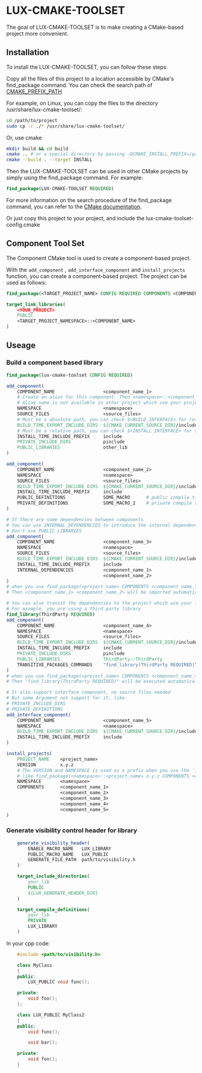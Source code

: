 # LUX-CMAKE-TOOLSET

The goal of LUX-CMAKE-TOOLSET is to make creating a CMake-based project more convenient.

## Installation
To install the LUX-CMAKE-TOOLSET, you can follow these steps:

Copy all the files of this project to a location accessible by CMake's find_package command. You can check the
search path of [CMAKE_PREFIX_PATH](https://cmake.org/cmake/help/latest/variable/CMAKE_PREFIX_PATH.html)

For example, on Linux, you can copy the files to the directory /usr/share/lux-cmake-toolset/:

``` bash
cd /path/to/project
sudo cp -r ./* /usr/share/lux-cmake-toolset/
```

Or, use cmake
``` bash
mkdir build && cd build
cmake .. # or a special directory by passing -DCMAKE_INSTALL_PREFIX=/path/to/xxx
cmake --build . --target INSTALL
```

Then the LUX-CMAKE-TOOLSET can be used in other CMake projects by simply using the find_package command. For example:

``` cmake
find_package(LUX-CMAKE-TOOLSET REQUIRED)
```

For more information on the search procedure of the find_package command, you can refer to the 
[CMake documentation](https://cmake.org/cmake/help/latest/command/find_package.html#config-mode-search-procedure).

Or just copy this project to your project, and include the lux-cmake-toolset-config.cmake

## Component Tool Set
The Component CMake tool is used to create a component-based project.

With the `add_component` , `add_interface_component` and `install_projects` function, you can create a component-based project. 
The project can be used as follows:
``` cmake
find_package(<TARGET_PROJECT_NAME> CONFIG REQUIRED COMPONENTS <COMPONENT_NAME>)

target_link_libraries(
    <YOUR_PROJECT>
    PUBLIC
    <TARGET_PROJECT_NAMESPACE>::<COMPONENT_NAME>
)
```

## Useage
### Build a component based library

``` cmake
find_package(lux-cmake-toolset CONFIG REQUIRED)

add_component(
    COMPONENT_NAME                  <component_name_1>
    # Create an alias for this component. Then <namespace>::<component_name_1> can be used in your project
    # Alias name is not available in other project which use your project
    NAMESPACE                       <namespace>
    SOURCE_FILES                    <source_files>
    # Must be a absolute path, you can check $<BUILD_INTERFACE> for reson
    BUILD_TIME_EXPORT_INCLUDE_DIRS  ${CMAKE_CURRENT_SOURCE_DIR}/include
    # Must be a relative path, you can check $<INSTALL_INTERFACE> for reson, PS: relative to your install path
    INSTALL_TIME_INCLUDE_PREFIX     include
    PRIVATE_INCLUDE_DIRS            pinclude
    PUBLIC_LIBRARIES                other_lib
)

add_component(
    COMPONENT_NAME                  <component_name_2>
    NAMESPACE                       <namespace>
    SOURCE_FILES                    <source_files>
    BUILD_TIME_EXPORT_INCLUDE_DIRS  ${CMAKE_CURRENT_SOURCE_DIR}/include
    INSTALL_TIME_INCLUDE_PREFIX     include
    PUBLIC_DEFINITIONS              SOME_MACRO      # public compile time definition
    PRIVATE_DEFINITIONS             SOME_MACRO_2    # private compile time definition
)

# If there are some dependencies between components
# You can use INTERNAL_DEPENDENCIES to introduce the internal dependencies automatically
# Don't use PUBLIC_LIBRARIES
add_component(
    COMPONENT_NAME                  <component_name_3>
    NAMESPACE                       <namespace>
    SOURCE_FILES                    <source_files>
    BUILD_TIME_EXPORT_INCLUDE_DIRS  ${CMAKE_CURRENT_SOURCE_DIR}/include
    INSTALL_TIME_INCLUDE_PREFIX     include
    INTERNAL_DEPENDENCIES           <component_name_1>
                                    <component_name_2>
)
# when you use find_package(<project_name> COMPONENTS <component_name_3>)
# Then <component_name_1> <component_name_2> will be imported automatically

# You can alse transit the dependencies to the project which use your library
# For example, you are using a third party library
find_library(ThirdParty REQUIRED)
add_component(
    COMPONENT_NAME                  <component_name_4>
    NAMESPACE                       <namespace>
    SOURCE_FILES                    <source_files>
    BUILD_TIME_EXPORT_INCLUDE_DIRS  ${CMAKE_CURRENT_SOURCE_DIR}/include
    INSTALL_TIME_INCLUDE_PREFIX     include
    PRIVATE_INCLUDE_DIRS            pinclude
    PUBLIC_LIBRARIES                ThirdParty::ThirdParty
    TRANSITIVE_PACKAGES_COMMANDS    "find_library(ThirdParty REQUIRED)"
)
# when you use find_package(<project_name> COMPONENTS <component_name_4>)
# Then "find_library(ThirdParty REQUIRED)" will be executed automatically

# It also support interface component, no source files needed
# But some Argument not support for it, like:
# PRIVATE_INCLUDE_DIRS
# PRIVATE_DEFINITIONS
add_interface_component(
    COMPONENT_NAME                  <component_name_5>
    NAMESPACE                       <namespace>
    BUILD_TIME_EXPORT_INCLUDE_DIRS  ${CMAKE_CURRENT_SOURCE_DIR}/include
    INSTALL_TIME_INCLUDE_PREFIX     include
)

install_projects(
    PROJECT_NAME    <project_name>
    VERSION         x.y.z
    # The VERSION and NAMESPACE is used as a prefix when you use the `find_package` function
    # like find_package(<namespace>::<project_name> x.y.z COMPONENTS <component_name_1> ...)
    NAMESPACE       <namespace>
    COMPONENTS      <component_name_1>
                    <component_name_2>
                    <component_name_3>
                    <component_name_4>
                    <component_name_5>
)
```

### Generate visibility control header for library
``` cmake
    generate_visibility_header(
        ENABLE_MACRO_NAME   LUX_LIBRARY
        PUBLIC_MACRO_NAME   LUX_PUBLIC
        GENERATE_FILE_PATH  path/to/visibility.h
    )

    target_include_directories(
        your_lib
        PUBLIC
        ${LUX_GENERATE_HEADER_DIR}
    )

    target_compile_definitions(
		your_lib
		PRIVATE
		LUX_LIBRARY
	)
```

In your cpp code:

``` cpp
    #include <path/to/visibility.h>

    class MyClass
    {
    public:
        LUX_PUBLIC void func();

    private:
        void foo();
    };

    class LUX_PUBLIC MyClass2
    {
    public:
        void func();

        void bar();

    private:
        void foo();
    }
```

